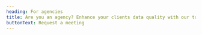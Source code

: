 ```yaml
---
heading: For agencies
title: Are you an agency? Enhance your clients data quality with our tool
buttonText: Request a meeting
---
```


